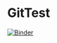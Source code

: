 # GitTest

[![Binder](https://mybinder.org/badge_logo.svg)](https://mybinder.org/v2/gh/StarShipTutor/GitTest/main?labpath=BinderTestNotebook.ipynb)

